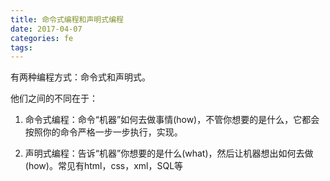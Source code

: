 ```yaml
---
title: 命令式编程和声明式编程
date: 2017-04-07
categories: fe
tags:
---
```


有两种编程方式：命令式和声明式。

他们之间的不同在于：

1. 命令式编程：命令“机器”如何去做事情(how)，不管你想要的是什么，它都会按照你的命令严格一步一步执行，实现。

2. 声明式编程：告诉“机器”你想要的是什么(what)，然后让机器想出如何去做(how)。常见有html，css，xml，SQL等